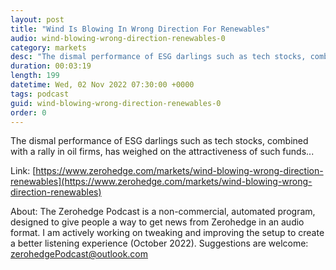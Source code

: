 ```yaml
---
layout: post
title: "Wind Is Blowing In Wrong Direction For Renewables"
audio: wind-blowing-wrong-direction-renewables-0
category: markets
desc: "The dismal performance of ESG darlings such as tech stocks, combined with a rally in oil firms, has weighed on the attractiveness of such funds..."
duration: 00:03:19
length: 199
datetime: Wed, 02 Nov 2022 07:30:00 +0000
tags: podcast
guid: wind-blowing-wrong-direction-renewables-0
order: 0
---
```

The dismal performance of ESG darlings such as tech stocks, combined with a rally in oil firms, has weighed on the attractiveness of such funds...

Link: [https://www.zerohedge.com/markets/wind-blowing-wrong-direction-renewables](https://www.zerohedge.com/markets/wind-blowing-wrong-direction-renewables)

About: The Zerohedge Podcast is a non-commercial, automated program, designed to give people a way to get news from Zerohedge in an audio format.  I am actively working on tweaking and improving the setup to create a better listening experience (October 2022).  Suggestions are welcome: [zerohedgePodcast@outlook.com](mailto:zerohedgePodcast@outlook.com)